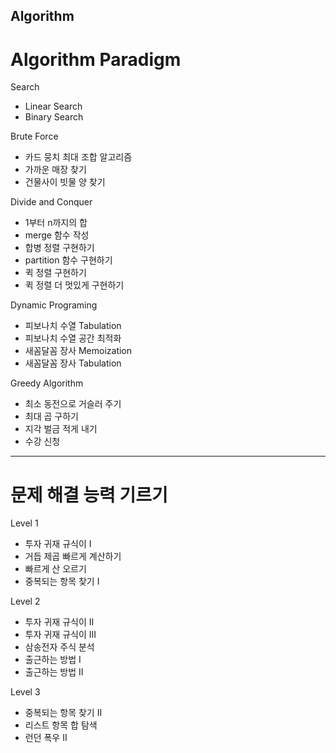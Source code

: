## Algorithm

# Algorithm Paradigm

Search
- Linear Search
- Binary Search

Brute Force
- 카드 뭉치 최대 조합 알고리즘
- 가까운 매장 찾기
- 건물사이 빗물 양 찾기

Divide and Conquer
- 1부터 n까지의 합
- merge 함수 작성
- 합병 정렬 구현하기
- partition 함수 구현하기
- 퀵 정렬 구현하기
- 퀵 정렬 더 멋있게 구현하기

Dynamic Programing
- 피보나치 수열 Tabulation
- 피보나치 수열 공간 최적화
- 새꼼달꼼 장사 Memoization
- 새꼼달꼼 장사 Tabulation

Greedy Algorithm
- 최소 동전으로 거슬러 주기
- 최대 곱 구하기
- 지각 벌금 적게 내기
- 수강 신청

------------------------------------------------------------------------------------------

# 문제 해결 능력 기르기

Level 1
- 투자 귀재 규식이 I
- 거듭 제곱 빠르게 계산하기
- 빠르게 산 오르기
- 중복되는 항목 찾기 I

Level 2
- 투자 귀재 규식이 II
- 투자 귀재 규식이 III
- 삼송전자 주식 분석
- 출근하는 방법 I
- 출근하는 방법 II

Level 3
- 중복되는 항목 찾기 II
- 리스트 항목 합 탐색
- 런던 폭우 II
